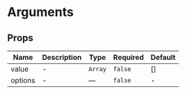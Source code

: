 # Arguments

## Props

<!-- @vuese:Arguments:props:start -->
|Name|Description|Type|Required|Default|
|---|---|---|---|---|
|value|-|`Array`|`false`|[]|
|options|-|—|`false`|-|

<!-- @vuese:Arguments:props:end -->


